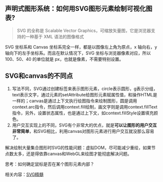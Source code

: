 ## 声明式图形系统：如何用SVG图形元素绘制可视化图表?

> SVG 的全称是 Scalable Vector Graphics，可缩放矢量图，它是浏览器支持的一种基于 XML 语法的图像格式

SVG 坐标系和 Canvas 坐标系完全一样，都是以图像左上角为原点，x 轴向右，y 轴向下的左手坐标系。而且在默认情况下，SVG 坐标与浏览器像素对应，所以 100、50、40 的单位就是 px，也就是像素，不需要特别设置。

## SVG和canvas的不同点

1. 写法不同，SVG通过创建标签来表示图形元素，circle表示圆形，g表示分组，text表示文字，通过元素的setAttribute给图形元素赋属性值，和操作HTML是一样的；canvas是通过上下文执行绘图指令来绘制图形，圆是调用context.arc指令，然后调用context.fill绘制，画文字则是调用context.fillText指令，另外，设置状态属性，也是通过上下文，如context.fillStyle设置填充颜色。
2. 用户交互实现上的不同，SVG有个非常大的优点，就是**可以让图形的用户交互非常简单**，和SVG相比，利用canvas对图形元素进行用户交互就没那么容易了。

解决绘制大量集合图形时SVG的性能问题：虚拟DOM，尽可能减少重绘，如果节点数太多，还是得依靠canvas和WebGL来绘图才能彻底解决问题。

思考：如何确定鼠标是否在某个图形元素内部？

相关内容：[SVG精髓](https://github.com/wangmeijian/svg)